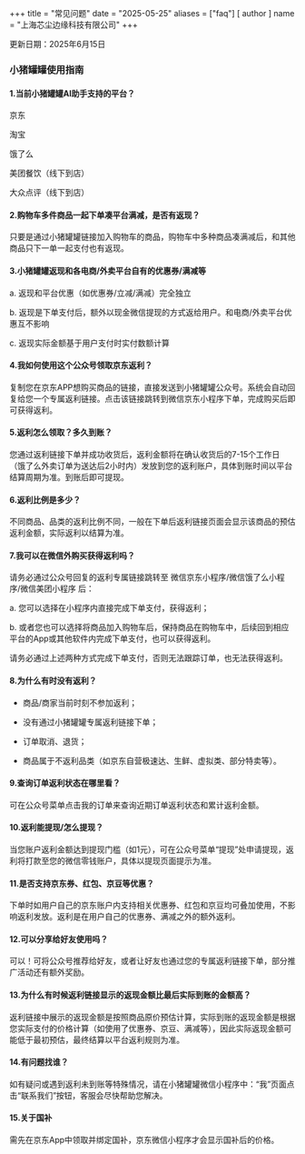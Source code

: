 +++
title = "常见问题"
date = "2025-05-25"
aliases = ["faq"]
[ author ]
  name = "上海芯尘边缘科技有限公司"
+++

更新日期：2025年6月15日


### 小猪罐罐使用指南

#### 1.当前小猪罐罐AI助手支持的平台？

京东

淘宝

饿了么

美团餐饮（线下到店）

大众点评（线下到店）


#### 2.购物车多件商品一起下单凑平台满减，是否有返现？

只要是通过小猪罐罐链接加入购物车的商品，购物车中多种商品凑满减后，和其他商品只下一单一起支付也有返现。


#### 3.小猪罐罐返现和各电商/外卖平台自有的优惠券/满减等

a. 返现和平台优惠（如优惠券/立减/满减）完全独立

b. 返现是下单支付后，额外以现金微信提现的方式返给用户。和电商/外卖平台优惠互不影响

c. 返现实际金额基于用户支付时实付数额计算


#### 4.我如何使用这个公众号领取京东返利？

复制您在京东APP想购买商品的链接，直接发送到小猪罐罐公众号。系统会自动回复给您一个专属返利链接。点击该链接跳转到微信京东小程序下单，完成购买后即可获得返利。


#### 5.返利怎么领取？多久到账？

您通过返利链接下单并成功收货后，返利金额将在确认收货后的7-15个工作日（饿了么外卖订单为送达后2小时内）发放到您的返利账户，具体到账时间以平台结算周期为准。到账后即可提现。


#### 6.返利比例是多少？

不同商品、品类的返利比例不同，一般在下单后返利链接页面会显示该商品的预估返利金额，实际返利以结算为准。


#### 7.我可以在微信外购买获得返利吗？

请务必通过公众号回复的返利专属链接跳转至 微信京东小程序/微信饿了么小程序/微信美团小程序 后：

a. 您可以选择在小程序内直接完成下单支付，获得返利；

b. 或者您也可以选择将商品加入购物车后，保持商品在购物车中，后续回到相应平台的App或其他软件内完成下单支付，也可以获得返利。

请务必通过上述两种方式完成下单支付，否则无法跟踪订单，也无法获得返利。


#### 8.为什么有时没有返利？

- 商品/商家当前时刻不参加返利；

- 没有通过小猪罐罐专属返利链接下单；

- 订单取消、退货；

- 商品属于不返利品类（如京东自营极速达、生鲜、虚拟类、部分特卖等）。


#### 9.查询订单返利状态在哪里看？

可在公众号菜单点击我的订单来查询近期订单返利状态和累计返利金额。


#### 10.返利能提现/怎么提现？

当您账户返利金额达到提现门槛（如1元），可在公众号菜单“提现”处申请提现，返利将打款至您的微信零钱账户，具体以提现页面提示为准。


#### 11.是否支持京东券、红包、京豆等优惠？

下单时如用户自己的京东账户内支持相关优惠券、红包和京豆均可叠加使用，不影响返利发放。返利是在用户自己的优惠券、满减之外的额外返利。


#### 12.可以分享给好友使用吗？

可以！可将公众号推荐给好友，或者让好友也通过您的专属返利链接下单，部分推广活动还有额外奖励。


#### 13.为什么有时候返利链接显示的返现金额比最后实际到账的金额高？

返利链接中展示的返现金额是按照商品原价预估计算，实际到账的返现金额是根据您实际支付的价格计算（如使用了优惠券、京豆、满减等），因此实际返现金额可能低于最初预估，最终结算以平台返利规则为准。


#### 14.有问题找谁？

如有疑问或遇到返利未到账等特殊情况，请在小猪罐罐微信小程序中：“我”页面点击“联系我们”按钮，客服会尽快帮助您解决。


#### 15.关于国补

需先在京东App中领取并绑定国补，京东微信小程序才会显示国补后的价格。
